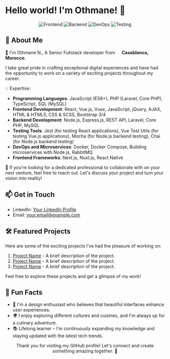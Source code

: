 # Hello world! I'm Othmane! 👋
<!-- Badges -->
<p align="center">
  <img src="https://img.shields.io/badge/Frontend-React%20%7C%20Vue.js%20%7C%20TypeScript-blue" alt="Frontend" />
  <img src="https://img.shields.io/badge/Backend-Node.js%20%7C%20Laravel%20%7C%20PHP-green" alt="Backend" />
  <img src="https://img.shields.io/badge/DevOps-Docker%20%7C%20Microservices%20%7C%20RabbitMQ-purple" alt="DevOps" />
  <img src="https://img.shields.io/badge/Testing-Jest%20%7C%20Mocha%20%7C%20Chai-yellow" alt="Testing" />
</p>

<!-- About Me -->
## 🌟 About Me

👋 I'm Othmane N., A Senior Fullstack developer from <img src="https://static.vecteezy.com/system/resources/previews/011/571/500/non_2x/circle-flag-of-morocco-free-png.png" width="13"/> <b>Casablanca, Morocco</b>.

I take great pride in crafting exceptional digital experiences and have had the opportunity to work on a variety of exciting projects throughout my career.

💡 Expertise:
- **Programming Languages**: JavaScript (ES6+), PHP (Laravel, Core PHP), TypeScript, SQL (MySQL)
- **Frontend Development**: React, Vue.js, Vuex, JavaScript, jQuery, AJAX, HTML & HTML5, CSS & SCSS, Bootstrap 3/4
- **Backend Development**: Node.js, Express.js, REST API, Laravel, Core PHP, MySQL
- **Testing Tools**: Jest (for testing React applications), Vue Test Utils (for testing Vue.js applications), Mocha (for Node.js backend testing), Chai (for Node.js backend testing)
- **DevOps and Microservices**: Docker, Docker Compose, Building microservices with Node.js, RabbitMQ
- **Frontend Frameworks**: Next.js, Nuxt.js, React Native

🚀 If you're looking for a dedicated professional to collaborate with on your next venture, feel free to reach out. Let's discuss your project and turn your vision into reality!

<!-- Contact Me -->
## 📫 Get in Touch

- LinkedIn: [Your LinkedIn Profile](https://www.linkedin.com/in/your-linkedin-profile)
- Email: [your.email@example.com](mailto:your.email@example.com)

<!-- Projects -->
## 🛠️ Featured Projects

Here are some of the exciting projects I've had the pleasure of working on:

1. [Project Name](https://github.com/your-username/project-name) - A brief description of the project.
2. [Project Name](https://github.com/your-username/project-name) - A brief description of the project.
3. [Project Name](https://github.com/your-username/project-name) - A brief description of the project.

Feel free to explore these projects and get a glimpse of my work!

<!-- Fun Facts -->
## 🌟 Fun Facts

- 🎨 I'm a design enthusiast who believes that beautiful interfaces enhance user experiences.
- 🌍 I enjoy exploring different cultures and cuisines, and I'm always up for a culinary adventure.
- 📚 Lifelong learner – I'm continuously expanding my knowledge and staying updated with the latest tech trends.

<!-- Footer -->
<p align="center">
  Thank you for visiting my GitHub profile! Let's connect and create something amazing together. 🚀
</p>

